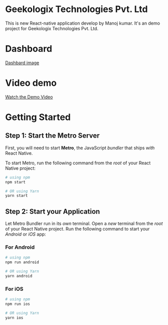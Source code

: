# Geekologix Technologies Pvt. Ltd

This is new React-native application develop by Manoj kumar. It's an demo project for Geekologix Technologies Pvt. Ltd.


# Dashboard

[Dashbard image](./images/image.png)

# Video demo 

[Watch the Demo Video](./videos/video.webm)

# Getting Started

## Step 1: Start the Metro Server

First, you will need to start **Metro**, the JavaScript _bundler_ that ships _with_ React Native.

To start Metro, run the following command from the _root_ of your React Native project:

```bash
# using npm
npm start

# OR using Yarn
yarn start
```

## Step 2: Start your Application

Let Metro Bundler run in its _own_ terminal. Open a _new_ terminal from the _root_ of your React Native project. Run the following command to start your _Android_ or _iOS_ app:

### For Android

```bash
# using npm
npm run android

# OR using Yarn
yarn android
```

### For iOS

```bash
# using npm
npm run ios

# OR using Yarn
yarn ios
```